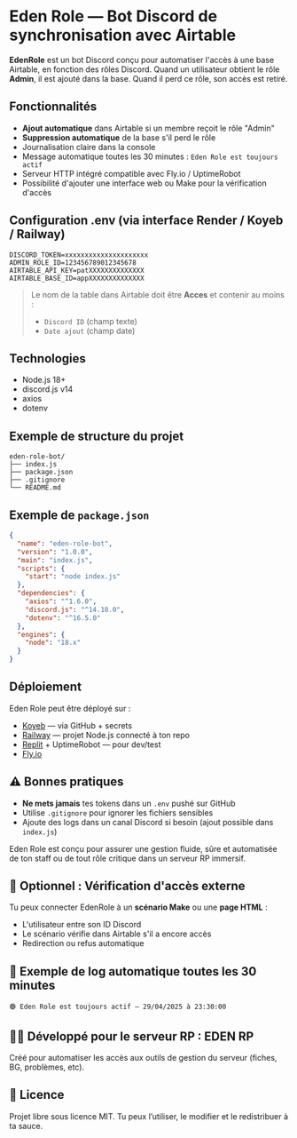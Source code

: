 # Eden Role — Bot Discord de synchronisation avec Airtable

**EdenRole** est un bot Discord conçu pour automatiser l'accès à une base Airtable, en fonction des rôles Discord.  Quand un utilisateur obtient le rôle **Admin**, il est ajouté dans la base. Quand il perd ce rôle, son accès est retiré.


## Fonctionnalités
-  **Ajout automatique** dans Airtable si un membre reçoit le rôle "Admin"
-  **Suppression automatique** de la base s'il perd le rôle
-  Journalisation claire dans la console
-  Message automatique toutes les 30 minutes : `Eden Role est toujours actif`
-  Serveur HTTP intégré compatible avec Fly.io / UptimeRobot
-  Possibilité d'ajouter une interface web ou Make pour la vérification d'accès



## Configuration .env (via interface Render / Koyeb / Railway)
```env
DISCORD_TOKEN=xxxxxxxxxxxxxxxxxxxxx
ADMIN_ROLE_ID=123456789012345678
AIRTABLE_API_KEY=patXXXXXXXXXXXXXX
AIRTABLE_BASE_ID=appXXXXXXXXXXXXXX
```

> Le nom de la table dans Airtable doit être **Acces** et contenir au moins :
> - `Discord ID` (champ texte)
> - `Date ajout` (champ date)



## Technologies
- Node.js 18+
- discord.js v14
- axios
- dotenv



## Exemple de structure du projet
```
eden-role-bot/
├── index.js
├── package.json
├── .gitignore
└── README.md
```



## Exemple de `package.json`
```json
{
  "name": "eden-role-bot",
  "version": "1.0.0",
  "main": "index.js",
  "scripts": {
    "start": "node index.js"
  },
  "dependencies": {
    "axios": "^1.6.0",
    "discord.js": "^14.18.0",
    "dotenv": "^16.5.0"
  },
  "engines": {
    "node": "18.x"
  }
}
```



## Déploiement

Eden Role peut être déployé sur :
-  [Koyeb](https://app.koyeb.com) — via GitHub + secrets
-  [Railway](https://railway.app) — projet Node.js connecté à ton repo
-  [Replit](https://replit.com) + UptimeRobot — pour dev/test
-  [Fly.io](https://fly.io)



## ⚠️ Bonnes pratiques
- **Ne mets jamais** tes tokens dans un `.env` pushé sur GitHub
- Utilise `.gitignore` pour ignorer les fichiers sensibles
- Ajoute des logs dans un canal Discord si besoin (ajout possible dans `index.js`)


Eden Role est conçu pour assurer une gestion fluide, sûre et automatisée de ton staff ou de tout rôle critique dans un serveur RP immersif.



## 🧪 Optionnel : Vérification d'accès externe
Tu peux connecter EdenRole à un **scénario Make** ou une **page HTML** :

- L'utilisateur entre son ID Discord
- Le scénario vérifie dans Airtable s'il a encore accès
- Redirection ou refus automatique



## 🔎 Exemple de log automatique toutes les 30 minutes
```
🟢 Eden Role est toujours actif — 29/04/2025 à 23:30:00
```


## 👨‍💻 Développé pour le serveur RP : **EDEN RP**
Créé pour automatiser les accès aux outils de gestion du serveur (fiches, BG, problèmes, etc).



## 📝 Licence
Projet libre sous licence MIT. Tu peux l’utiliser, le modifier et le redistribuer à ta sauce.
